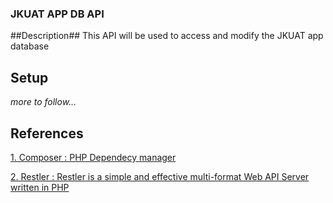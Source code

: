 ### JKUAT APP DB API ###
##Description##
This API will be used to access and modify the JKUAT app database
## Setup ##
*more to follow...*
## References ##
[1. Composer : PHP Dependecy manager](https://getcomposer.org/)

[2. Restler : Restler is a simple and effective multi-format Web API Server written in PHP](https://github.com/Luracast/Restler)